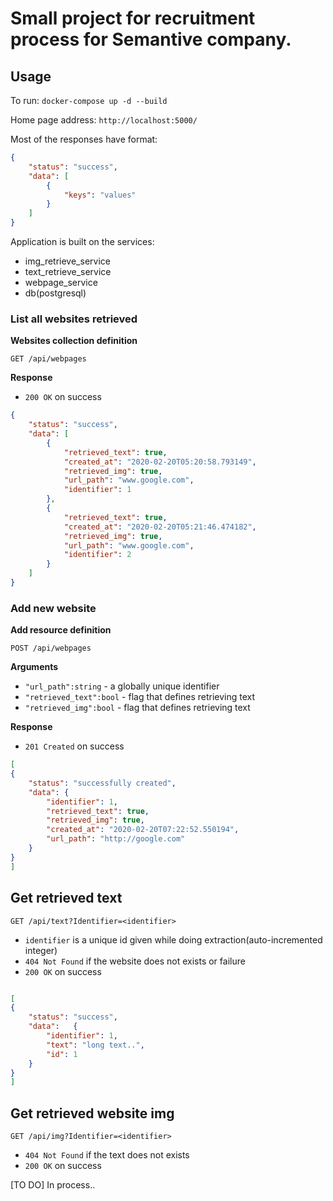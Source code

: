 # Small project for recruitment process for Semantive company.

## Usage 

To run: 
```docker-compose up -d --build```

Home page address: `http://localhost:5000/`





Most of the responses have format:

```json
{
    "status": "success",
    "data": [
        {
            "keys": "values"
        }
    ]
}
```

Application is built on the services:
- img_retrieve_service
- text_retrieve_service
- webpage_service 
- db(postgresql)



### List all websites retrieved 

**Websites collection definition**

`GET /api/webpages`

**Response** 

- `200 OK` on success

```json
{
    "status": "success",
    "data": [
        {
            "retrieved_text": true,
            "created_at": "2020-02-20T05:20:58.793149",
            "retrieved_img": true,
            "url_path": "www.google.com",
            "identifier": 1
        },
        {
            "retrieved_text": true,
            "created_at": "2020-02-20T05:21:46.474182",
            "retrieved_img": true,
            "url_path": "www.google.com",
            "identifier": 2
        }
    ]
}
```

### Add new website

**Add resource definition**

`POST /api/webpages`

**Arguments**

- `"url_path":string` - a globally unique identifier
- `"retrieved_text":bool` - flag that defines retrieving text
- `"retrieved_img":bool` - flag that defines retrieving text

**Response**

- `201 Created` on success

```json
[
{
    "status": "successfully created",
    "data": {
        "identifier": 1,
        "retrieved_text": true,
        "retrieved_img": true,
        "created_at": "2020-02-20T07:22:52.550194",
        "url_path": "http://google.com"
    }
}
]
```

## Get retrieved text

`GET /api/text?Identifier=<identifier>`

- `identifier` is a unique id given while doing extraction(auto-incremented integer)
- `404 Not Found` if the website does not exists or failure
- `200 OK` on success

```json

[
{
    "status": "success",
    "data":   {
        "identifier": 1,
        "text": "long text..",
        "id": 1
    }
}
]
```


## Get retrieved website img

`GET /api/img?Identifier=<identifier>`

- `404 Not Found` if the text does not exists
- `200 OK` on success

[TO DO]
In process.. 
